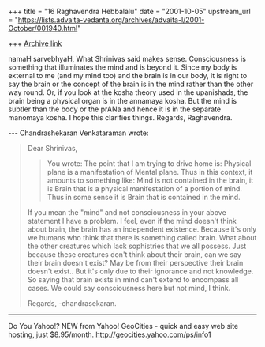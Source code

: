 +++
title = "16 Raghavendra Hebbalalu"
date = "2001-10-05"
upstream_url = "https://lists.advaita-vedanta.org/archives/advaita-l/2001-October/001940.html"

+++
[Archive link](https://lists.advaita-vedanta.org/archives/advaita-l/2001-October/001940.html)

namaH sarvebhyaH,
        What Shrinivas said makes sense. Consciousness
is something that illuminates the mind and is beyond
it. Since my body is external to me (and my mind too)
and the brain is in our body, it is right to say the
brain or the concept of the brain is in the mind
rather than the other way round.
        Or, if you look at the kosha theory used in
the upanishads, the brain being a physical organ is in
the annamaya kosha. But the mind is subtler than the
body or the prANa and hence it is in the separate
manomaya kosha.
        I hope this clarifies things.
Regards,
Raghavendra.

--- Chandrashekaran Venkataraman
<VCHANDRA at AMBERNETWORKS.COM> wrote:
> Dear Shrinivas,
>
> > You wrote:
> >The point that I am trying to drive home is:
> >Physical plane is a manifestation of Mental plane.
> Thus in this
> >context, it amounts to something like: Mind is not
> contained in
> >the brain, it is Brain that is a physical
> manifestation of a
> >portion of mind. Thus in some sense it is Brain
> that is contained
> >in the mind.
>
>    If you mean the "mind" and not consciousness in
> your above
> statement I have a problem.
>    I feel, even if the mind doesn't think about
> brain, the brain has an
> independent existence. Because it's only we humans
> who think that there is
> something called brain. What about the other
> creatures which lack
> sophistries
> that we all possess. Just because these creatures
> don't think about their
> brain,
> can we say their brain doesn't exist? May be from
> their perspective their
> brain
> doesn't exist.. But it's only due to their ignorance
> and not knowledge. So
> saying
> that brain exists in mind can't extend to encompass
> all cases. We could say
> consciousness here but not mind, I think.
>
>    Regards,
>    -chandrasekaran.


__________________________________________________
Do You Yahoo!?
NEW from Yahoo! GeoCities - quick and easy web site hosting, just $8.95/month.
http://geocities.yahoo.com/ps/info1

